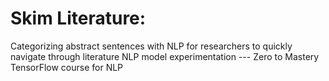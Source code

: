 # Skim Literature: 
Categorizing abstract sentences with NLP for researchers to quickly navigate through literature 
NLP model experimentation --- Zero to Mastery TensorFlow course for NLP

